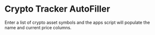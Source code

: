 # Crypto Tracker AutoFiller

Enter a list of crypto asset symbols and the apps script will populate the name and current price columns.
